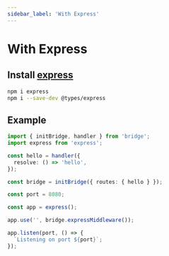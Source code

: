 ```yaml
---
sidebar_label: 'With Express'
---
```


# With Express

## Install [express](https://www.npmjs.com/package/express)

```bash title=terminal
npm i express
npm i --save-dev @types/express
```

## Example

```ts twoslash title='server.ts'
import { initBridge, handler } from 'bridge';
import express from 'express';

const hello = handler({
  resolve: () => 'hello',
});

const bridge = initBridge({ routes: { hello } });

const port = 8080;

const app = express();

app.use('', bridge.expressMiddleware());

app.listen(port, () => {
  `Listening on port ${port}`;
});
```

